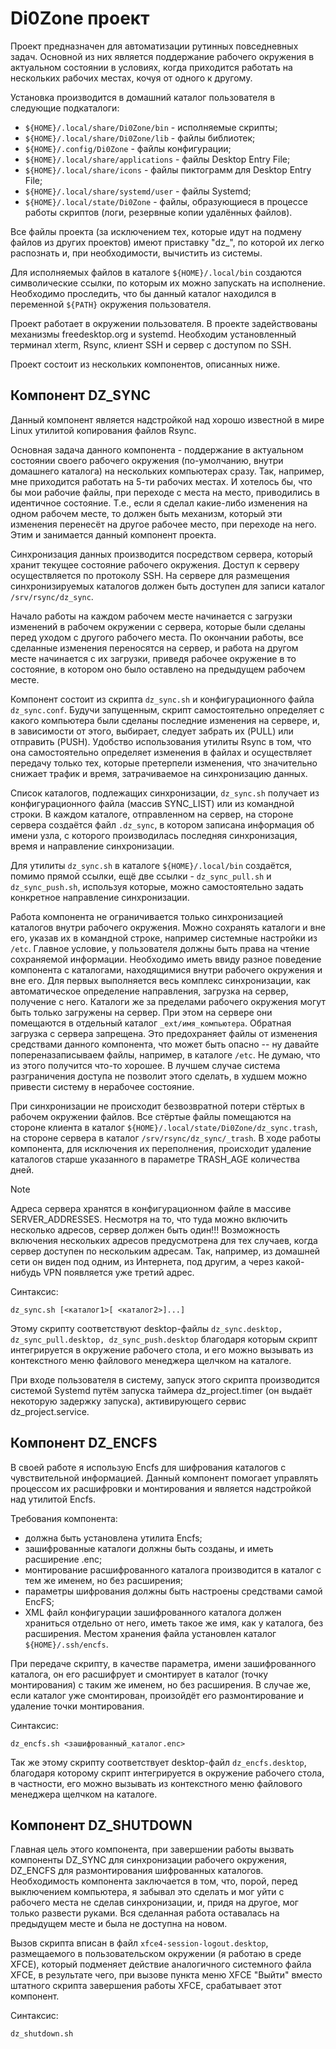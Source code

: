 # Di0Zone проект

Проект предназначен для автоматизации рутинных повседневных задач. Основной из них является поддержание рабочего окружения в актуальном состоянии в условиях, когда приходится работать на нескольких рабочих местах, кочуя от одного к другому.

Установка производится в домашний каталог пользователя в следующие подкаталоги:

- `${HOME}/.local/share/Di0Zone/bin` - исполняемые скрипты;
- `${HOME}/.local/share/Di0Zone/lib` - файлы библиотек;
- `${HOME}/.config/Di0Zone` - файлы конфигурации;
- `${HOME}/.local/share/applications` - файлы Desktop Entry File;
- `${HOME}/.local/share/icons` - файлы пиктограмм для Desktop Entry File;
- `${HOME}/.local/share/systemd/user` - файлы Systemd;
- `${HOME}/.local/state/Di0Zone` - файлы, образующиеся в процессе работы скриптов (логи, резервные копии удалённых файлов).

Все файлы проекта (за исключением тех, которые идут на подмену файлов из других проектов) имеют приставку "dz\_", по которой их легко распознать и, при необходимости, вычистить из системы.

Для исполняемых файлов в каталоге `${HOME}/.local/bin` создаются символические ссылки, по которым их можно запускать на исполнение. Необходимо проследить, что бы данный каталог находился в переменной `${PATH}` окружения пользователя.

Проект работает в окружении пользователя. В проекте задействованы механизмы freedesktop.org и systemd. Необходим установленный терминал xterm, Rsync, клиент SSH и сервер с доступом по SSH.

Проект состоит из нескольких компонентов, описанных ниже.

## Компонент DZ_SYNC

Данный компонент является надстройкой над хорошо известной в мире Linux утилитой копирования файлов Rsync.

Основная задача данного компонента - поддержание в актуальном состоянии своего рабочего окружения (по-умолчанию, внутри домашнего каталога) на нескольких компьютерах сразу. Так, например, мне приходится работать на 5-ти рабочих местах. И хотелось бы, что бы мои рабочие файлы, при переходе с места на место, приводились в идентичное состояние. Т.е., если я сделал какие-либо изменения на одном рабочем месте, то должен быть механизм, который эти изменения перенесёт на другое рабочее место, при переходе на него. Этим и занимается данный компонент проекта.

Синхронизация данных производится посредством сервера, который хранит текущее состояние рабочего окружения. Доступ к серверу осуществляется по протоколу SSH. На сервере для размещения синхронизируемых каталогов должен быть доступен для записи каталог `/srv/rsync/dz_sync`.

Начало работы на каждом рабочем месте начинается с загрузки изменений в рабочем окружении с сервера, которые были сделаны перед уходом с другого рабочего места. По окончании работы, все сделанные изменения переносятся на сервер, и работа на другом месте начинается с их загрузки, приведя рабочее окружение в то состояние, в котором оно было оставлено на предыдущем рабочем месте.

Компонент состоит из скрипта `dz_sync.sh` и конфигурационного файла `dz_sync.conf`. Будучи запущенным, скрипт самостоятельно определяет с какого компьютера были сделаны последние изменения на сервере, и, в зависимости от этого, выбирает, следует забрать их (PULL) или отправить (PUSH). Удобство использования утилиты Rsync в том, что она самостоятельно определяет изменения в файлах и осуществляет передачу только тех, которые претерпели изменения, что значительно снижает трафик и время, затрачиваемое на синхронизацию данных.

Список каталогов, подлежащих синхронизации, `dz_sync.sh` получает из конфигурационного файла (массив SYNC_LIST) или из командной строки. В каждом каталоге, отправленном на сервер, на стороне сервера создаётся файл `.dz_sync`, в котором записана информация об имени узла, с которого производилась последняя синхронизация, время и направление синхронизации.

Для утилиты `dz_sync.sh` в каталоге `${HOME}/.local/bin` создаётся, помимо прямой ссылки, ещё две ссылки - `dz_sync_pull.sh` и `dz_sync_push.sh`, используя которые, можно самостоятельно задать конкретное направление синхронизации.

Работа компонента не ограничивается только синхронизацией каталогов внутри рабочего окружения. Можно сохранять каталоги и вне его, указав их в командной строке, например системные настройки из `/etc`. Главное условие, у пользователя должны быть права на чтение сохраняемой информации. Необходимо иметь ввиду разное поведение компонента с каталогами, находящимися внутри рабочего окружения и вне его. Для первых выполняется весь комплекс синхронизации, как автоматическое определение направления, загрузка на сервер, получение с него. Каталоги же за пределами рабочего окружения могут быть только загружены на сервер. При этом на сервере они помещаются в отдельный каталог `_ext/имя_компьютера`. Обратная загрузка с сервера запрещена. Это предохраняет файлы от изменения средствами данного компонента, что может быть опасно -- ну давайте попереназапиcываем файлы, например, в каталоге `/etc`. Не думаю, что из этого получится что-то хорошее. В лучшем случае система разграничения доступа не позволит этого сделать, в худшем можно привести систему в нерабочее состояние.

При синхронизации не происходит безвозвратной потери стёртых в рабочем окружении файлов. Все стёртые файлы помещаются на стороне клиента в каталог `${HOME}/.local/state/Di0Zone/dz_sync.trash`, на стороне сервера в каталог `/srv/rsync/dz_sync/_trash`. В ходе работы компонента, для исключения их переполнения, происходит удаление каталогов старше указанного в параметре TRASH_AGE количества дней.

> [!NOTE]
> Адреса сервера хранятся в конфигурационном файле в массиве SERVER_ADDRESSES. Несмотря на то, что туда можно включить несколько адресов, сервер должен быть один!!! Возможность включения нескольких адресов предусмотрена для тех случаев, когда сервер доступен по нескольким адресам. Так, например, из домашней сети он виден под одним, из Интернета, под другим, а через какой-нибудь VPN появляется уже третий адрес.

Синтаксис:

    dz_sync.sh [<каталог1>[ <каталог2>]...]

Этому скрипту соответствуют desktop-файлы `dz_sync.desktop, dz_sync_pull.desktop, dz_sync_push.desktop` благодаря которым скрипт интегрируется в окружение рабочего стола, и его можно вызывать из контекстного меню файлового менеджера щелчком на каталоге.

При входе пользователя в систему, запуск этого скрипта производится системой Systemd путём запуска таймера dz_project.timer (он выдаёт некоторую задержку запуска), активирующего сервис dz_project.service.

## Компонент DZ_ENCFS

В своей работе я использую Encfs для шифрования каталогов с чувствительной информацией. Данный компонент помогает управлять процессом их расшифровки и монтирования и является надстройкой над утилитой Encfs.

Требования компонента:

- должна быть установлена утилита Encfs;
- зашифрованные каталоги должны быть созданы, и иметь расширение .enc;
- монтирование расшифрованного каталога производится в каталог с тем же именем, но без расширения;
- параметры шифрования должны быть настроены средствами самой EncFS;
- XML файл конфигурации зашифрованного каталога должен храниться отдельно от него, иметь такое же имя, как у каталога, без расширения. Местом хранения файла установлен каталог `${HOME}/.ssh/encfs`.

При передаче скрипту, в качестве параметра, имени зашифрованного каталога, он его расшифрует и смонтирует в каталог (точку монтирования) с таким же именем, но без расширения. В случае же, если каталог уже смонтирован, произойдёт его размонтирование и удаление точки монтирования.

Синтаксис:

    dz_encfs.sh <зашифрованный_каталог.enc>

Так же этому скрипту соответствует desktop-файл `dz_encfs.desktop`, благодаря которому скрипт интегрируется в окружение рабочего стола, в частности, его можно вызывать из контекстного меню файлового менеджера щелчком на каталоге.

## Компонент DZ_SHUTDOWN

Главная цель этого компонента, при завершении работы вызвать компоненты DZ_SYNC для синхронизации рабочего окружения, DZ_ENCFS для размонтирования шифрованных каталогов. Необходимость компонента заключается в том, что, порой, перед выключением компьютера, я забывал это сделать и мог уйти с рабочего места не сделав синхронизации, и, придя на другое, мог только развести руками. Вся сделанная работа оставалась на предыдущем месте и была не доступна на новом.

Вызов скрипта вписан в файл `xfce4-session-logout.desktop`, размещаемого в пользовательском окружении (я работаю в среде XFCE), который подменяет действие аналогичного системного файла XFCE, в результате чего, при вызове пункта меню XFCE "Выйти" вместо штатного скрипта завершения работы XFCE, срабатывает этот компонент.

Синтаксис:

    dz_shutdown.sh
